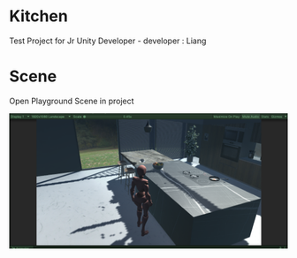 # Kitchen
Test Project for Jr Unity Developer                - developer : Liang

# Scene
Open Playground Scene in project

![Screenshot](Assets/screenshot.png)
